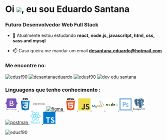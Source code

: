 
<h1 align="left">Oi <img src="https://media.giphy.com/media/hvRJCLFzcasrR4ia7z/giphy.gif" width="5px">, eu sou Eduardo Santana</h1>  
<h3 align="left">Futuro Desenvolvedor Web Full Stack</h3>  
  
  
- 🌱 Atualmente estou estudando **react, node.js, javascritpt, html, css, sass and mysql**  
  

  
- 📫 Caso queira me mandar um email **desantana.eduardo@hotmail.com**  
  
<h3 align="left">Me encontre no:</h3>  
<p align="left">  
<a href="https://twitter.com/edusf90" target="blank"><img align="center" src="https://cdn.jsdelivr.net/npm/simple-icons@3.0.1/icons/twitter.svg" alt="edusf90" height="30" width="40" /></a>  
<a href="https://linkedin.com/in/desantanaeduardo" target="blank"><img align="center" src="https://cdn.jsdelivr.net/npm/simple-icons@3.0.1/icons/linkedin.svg" alt="desantanaeduardo" height="30" width="40" /></a>  
<a href="https://instagram.com/edusf90" target="blank"><img align="center" src="https://cdn.jsdelivr.net/npm/simple-icons@3.0.1/icons/instagram.svg" alt="edusf90" height="30" width="40" /></a>  
<a href="https://www.youtube.com/channel/UCqlIwNc99Q-4ktLLPw6gVoQ" target="blank"><img align="center" src="https://cdn.jsdelivr.net/npm/simple-icons@3.0.1/icons/youtube.svg" alt="dev edu santana" height="30" width="40" /></a>  
</p>  
  
<h3 align="left">Linguagens que tenho conhecimento :</h3>  
<p align="left"> <a href="https://getbootstrap.com" target="_blank"> <img src="https://raw.githubusercontent.com/devicons/devicon/master/icons/bootstrap/bootstrap-plain-wordmark.svg" alt="bootstrap" width="40" height="40"/> </a> <a href="https://www.w3schools.com/css/" target="_blank"> <img src="https://raw.githubusercontent.com/devicons/devicon/master/icons/css3/css3-original-wordmark.svg" alt="css3" width="40" height="40"/> </a> <a href="https://expressjs.com" target="_blank"> <img src="https://raw.githubusercontent.com/devicons/devicon/master/icons/express/express-original-wordmark.svg" alt="express" width="40" height="40"/> </a> <a href="https://www.figma.com/" target="_blank"> <img src="https://www.vectorlogo.zone/logos/figma/figma-icon.svg" alt="figma" width="40" height="40"/> </a> <a href="https://www.w3.org/html/" target="_blank"> <img src="https://raw.githubusercontent.com/devicons/devicon/master/icons/html5/html5-original-wordmark.svg" alt="html5" width="40" height="40"/> </a> <a href="https://developer.mozilla.org/en-US/docs/Web/JavaScript" target="_blank"> <img src="https://raw.githubusercontent.com/devicons/devicon/master/icons/javascript/javascript-original.svg" alt="javascript" width="40" height="40"/> </a> <a href="https://www.mysql.com/" target="_blank"> <img src="https://raw.githubusercontent.com/devicons/devicon/master/icons/mysql/mysql-original-wordmark.svg" alt="mysql" width="40" height="40"/> </a> <a href="https://nodejs.org" target="_blank"> <img src="https://raw.githubusercontent.com/devicons/devicon/master/icons/nodejs/nodejs-original-wordmark.svg" alt="nodejs" width="40" height="40"/> </a> <a href="https://www.photoshop.com/en" target="_blank"> <img src="https://raw.githubusercontent.com/devicons/devicon/master/icons/photoshop/photoshop-line.svg" alt="photoshop" width="40" height="40"/> </a> <a href="https://www.postgresql.org" target="_blank"> <img src="https://raw.githubusercontent.com/devicons/devicon/master/icons/postgresql/postgresql-original-wordmark.svg" alt="postgresql" width="40" height="40"/> </a> <a href="https://postman.com" target="_blank"> <img src="https://www.vectorlogo.zone/logos/getpostman/getpostman-icon.svg" alt="postman" width="40" height="40"/> </a> <a href="https://reactjs.org/" target="_blank"> <img src="https://raw.githubusercontent.com/devicons/devicon/master/icons/react/react-original-wordmark.svg" alt="react" width="40" height="40"/> </a> <a href="https://www.typescriptlang.org/" target="_blank"> <img src="https://raw.githubusercontent.com/devicons/devicon/master/icons/typescript/typescript-original.svg" alt="typescript" width="40" height="40"/> </a> </p>  
  
<p><img align="center" src="https://github-readme-stats.vercel.app/api/top-langs?username=edusf90&show_icons=true&locale=en&layout=compact" alt="edusf90" /></p>
